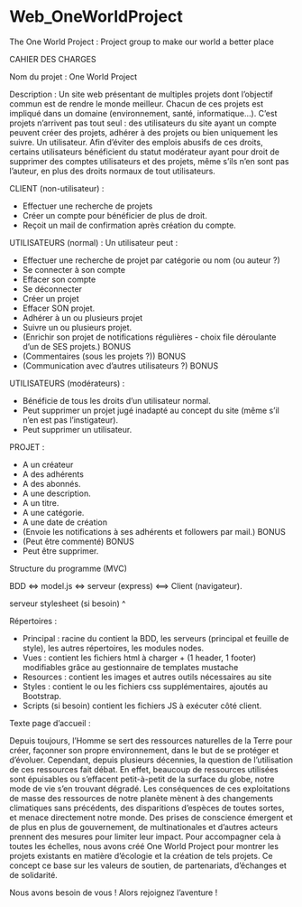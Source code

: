 # Web_OneWorldProject
The One World Project : Project group to make our world a better place

CAHIER DES CHARGES

Nom du projet : One World Project

Description : Un site web présentant de multiples projets dont l’objectif commun est de rendre le monde meilleur. Chacun de ces projets est impliqué dans un domaine (environnement, santé, informatique…).
C’est projets n’arrivent pas tout seul :  des utilisateurs du site ayant un compte peuvent créer des projets, adhérer à des projets ou bien uniquement les suivre. Un utilisateur.
Afin d’éviter des emplois abusifs de ces droits, certains utilisateurs bénéficient du statut modérateur ayant pour droit de supprimer des comptes utilisateurs et des projets, même s’ils n’en sont pas l’auteur, en plus des droits normaux de tout utilisateurs.

CLIENT (non-utilisateur) :
- Effectuer une recherche de projets
- Créer un compte pour bénéficier de plus de droit. 
- Reçoit un mail de confirmation après création du compte.


UTILISATEURS (normal) : 
Un utilisateur peut : 
- Effectuer une recherche de projet par catégorie ou nom (ou auteur ?)
- Se connecter à son compte
- Effacer son compte
- Se déconnecter
- Créer un projet
- Effacer SON projet.
- Adhérer à un ou plusieurs projet
- Suivre un ou plusieurs projet.
- (Enrichir son projet de notifications régulières - choix file déroulante d’un de SES projets.) BONUS
- (Commentaires (sous les projets ?)) BONUS
- (Communication avec d’autres utilisateurs ?) BONUS

UTILISATEURS (modérateurs) :
- Bénéficie de tous les droits d’un utilisateur normal.
- Peut supprimer un projet jugé inadapté au concept du site (même s’il n’en est pas l’instigateur).
- Peut supprimer un utilisateur.

PROJET : 
- A un créateur
- A des adhérents
- A des abonnés.
- A une description.
- A un titre.
- A une catégorie. 
- A une date de création
- (Envoie les notifications à ses adhérents et followers par mail.) BONUS
- (Peut être commenté) BONUS
- Peut être supprimer.


Structure du programme (MVC)


BDD <=> model.js <=> serveur (express) <==> Client (navigateur).

serveur stylesheet (si besoin) ^


Répertoires : 
- Principal : racine du contient la BDD, les serveurs (principal et feuille de style), les autres répertoires, les modules nodes.
- Vues : contient les fichiers html à charger + (1 header, 1 footer) modifiables grâce au gestionnaire de templates mustache
- Resources : contient les images et autres outils nécessaires au site
- Styles : contient le ou les fichiers css supplémentaires, ajoutés au Bootstrap.
- Scripts (si besoin) contient les fichiers JS à exécuter côté client.




Texte page d’accueil : 

Depuis toujours, l’Homme se sert des ressources naturelles de la Terre pour créer, façonner son propre environnement, dans le but de se protéger et d’évoluer.
Cependant, depuis plusieurs décennies, la question de l’utilisation de ces ressources fait débat. En effet, beaucoup de ressources utilisées sont épuisables ou s’effacent petit-à-petit de la surface du globe, notre mode de vie s’en trouvant dégradé. Les conséquences de ces exploitations de masse des ressources de notre planète mènent à des changements climatiques sans précédents, des disparitions d’espèces de toutes sortes, et menace directement notre monde. Des prises de conscience émergent et de plus en plus de gouvernement, de multinationales et d’autres acteurs prennent des mesures pour limiter leur impact. Pour accompagner cela à toutes les échelles, nous avons créé One World Project pour montrer les projets existants en matière d’écologie et la création de tels projets. Ce concept ce base sur les valeurs de soutien, de partenariats, d’échanges et de solidarité.

Nous avons besoin de vous ! Alors rejoignez l’aventure !




